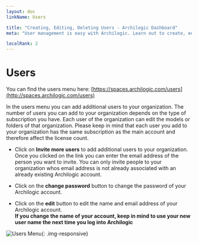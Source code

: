 ```yaml
---
layout: doc
linkName: Users

title: "Creating, Editing, Deleting Users - Archilogic Dashboard"
meta: "User management is easy with Archilogic. Learn out to create, edit and delete users in the dashboard."

localRank: 2
---
```


# Users

You can find the users menu here: [https://spaces.archilogic.com/users](http://spaces.archilogic.com/users)

In the users menu you can add additional users to your organization. The number of users you can add to your organization depends on the type of subscription you have.
Each user of the organization can edit the models or folders of that organization.
Please keep in mind that each user you add to your organization has the same subscription as the main account and therefore affect the license count.

* Click on **Invite more users** to add additional users to your organization. Once you clicked on the link you can enter the email address of the person you want to invite. You can only invite people to your organization whos email address is not already associated with an already existing Archilogic account.

* Click on the **change password** button to change the password of your Archilogic account.

* Click on the **edit** button to edit the name and email address of your Archilogic account. <br>
**If you change the name of your account, keep in mind to use your new user name the next time you log into Archilogic**

![Users Menu]({{site.baseurl}}/assets/images/Platform-Settings-Users.jpg){: .img-responsive}
